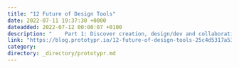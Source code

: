 ```yaml
---
title: "12 Future of Design Tools"
date: 2022-07-11 19:37:30 +0000
dateadded: 2022-07-12 00:00:07 +0100
description: "    Part 1: Discover creation, design/dev and collaboration tools  Continue reading on Prototypr »  "
link: "https://blog.prototypr.io/12-future-of-design-tools-25c4d5317a53?source=rss----eb297ea1161a---4"
category:
directory: _directory/prototypr.md
---
```

